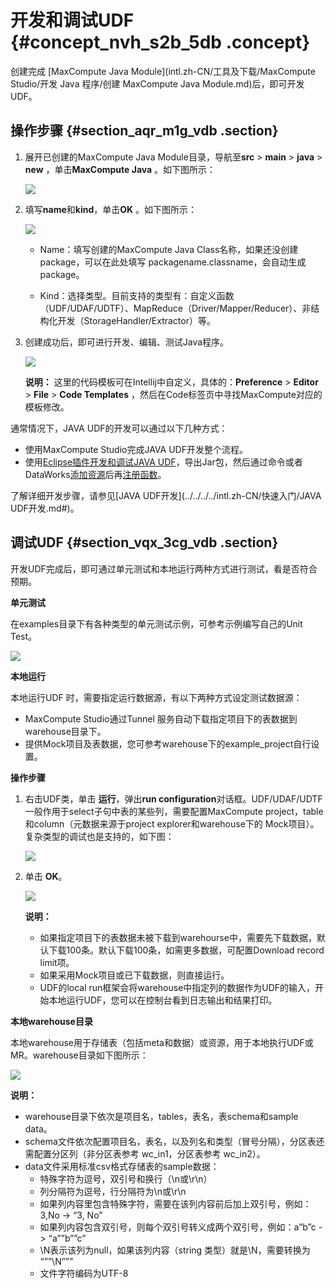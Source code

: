 # 开发和调试UDF {#concept_nvh_s2b_5db .concept}

创建完成 [MaxCompute Java Module](intl.zh-CN/工具及下载/MaxCompute Studio/开发 Java 程序/创建 MaxCompute Java Module.md)后，即可开发UDF。

## 操作步骤 {#section_aqr_m1g_vdb .section}

1.  展开已创建的MaxCompute Java Module目录，导航至**src** \> **main** \> **java** \> **new** ，单击**MaxCompute Java** 。如下图所示：

    ![](http://static-aliyun-doc.oss-cn-hangzhou.aliyuncs.com/assets/img/12130/15428554981944_zh-CN.png)

2.  填写**name**和**kind**，单击**OK** 。如下图所示：

    ![](http://static-aliyun-doc.oss-cn-hangzhou.aliyuncs.com/assets/img/12130/15428554981947_zh-CN.png)

    -   Name：填写创建的MaxCompute Java Class名称，如果还没创建package，可以在此处填写 packagename.classname，会自动生成package。

    -   Kind：选择类型。目前支持的类型有：自定义函数（UDF/UDAF/UDTF）、MapReduce（Driver/Mapper/Reducer）、非结构化开发（StorageHandler/Extractor）等。

3.  创建成功后，即可进行开发、编辑、测试Java程序。

    ![](http://static-aliyun-doc.oss-cn-hangzhou.aliyuncs.com/assets/img/12130/15428554981948_zh-CN.png)

    **说明：** 这里的代码模板可在Intellij中自定义，具体的：**Preference** \> **Editor** \> **File** \> **Code Templates** ，然后在Code标签页中寻找MaxCompute对应的模板修改。


通常情况下，JAVA UDF的开发可以通过以下几种方式：

-   使用MaxCompute Studio完成JAVA UDF开发整个流程。
-   使用[Eclipse插件开发和调试JAVA UDF](intl.zh-CN/工具及下载/Eclipse开发插件/UDF开发插件介绍.md#)，导出Jar包，然后通过命令或者DataWorks[添加资源](../../../../intl.zh-CN/用户指南/常用命令/资源操作.md#)后再[注册函数](../../../../intl.zh-CN/用户指南/常用命令/函数操作.md#)。

了解详细开发步骤，请参见[JAVA UDF开发](../../../../intl.zh-CN/快速入门/JAVA UDF开发.md#)。

## 调试UDF {#section_vqx_3cg_vdb .section}

开发UDF完成后，即可通过单元测试和本地运行两种方式进行测试，看是否符合预期。

**单元测试**

在examples目录下有各种类型的单元测试示例，可参考示例编写自己的Unit Test。

![](http://static-aliyun-doc.oss-cn-hangzhou.aliyuncs.com/assets/img/12130/15428554981949_zh-CN.png)

**本地运行**

本地运行UDF 时，需要指定运行数据源，有以下两种方式设定测试数据源：

-   MaxCompute Studio通过Tunnel 服务自动下载指定项目下的表数据到warehouse目录下。
-   提供Mock项目及表数据，您可参考warehouse下的example\_project自行设置。

**操作步骤**

1.  右击UDF类，单击 **运行**，弹出**run configuration**对话框。UDF/UDAF/UDTF 一般作用于select子句中表的某些列，需要配置MaxCompute project，table和column（元数据来源于project explorer和warehouse下的 Mock项目）。复杂类型的调试也是支持的，如下图：

    ![](http://static-aliyun-doc.oss-cn-hangzhou.aliyuncs.com/assets/img/12130/15428554981950_zh-CN.png)

2.  单击 **OK**。

    ![](http://static-aliyun-doc.oss-cn-hangzhou.aliyuncs.com/assets/img/12130/15428554981951_zh-CN.png)

    **说明：** 

    -   如果指定项目下的表数据未被下载到warehourse中，需要先下载数据，默认下载100条。默认下载100条，如需更多数据，可配置Download record limit项。
    -   如果采用Mock项目或已下载数据，则直接运行。
    -   UDF的local run框架会将warehouse中指定列的数据作为UDF的输入，开始本地运行UDF，您可以在控制台看到日志输出和结果打印。

**本地warehouse目录**

本地warehouse用于存储表（包括meta和数据）或资源，用于本地执行UDF或MR。warehouse目录如下图所示：

![](http://static-aliyun-doc.oss-cn-hangzhou.aliyuncs.com/assets/img/12130/15428554981952_zh-CN.png)

**说明：** 

-   warehouse目录下依次是项目名，tables，表名，表schema和sample data。
-   schema文件依次配置项目名，表名，以及列名和类型（冒号分隔），分区表还需配置分区列（非分区表参考 wc\_in1，分区表参考 wc\_in2）。
-   data文件采用标准csv格式存储表的sample数据：
    -   特殊字符为逗号，双引号和换行（\\n或\\r\\n）
    -   列分隔符为逗号，行分隔符为\\n或\\r\\n
    -   如果列内容里包含特殊字符，需要在该列内容前后加上双引号，例如：3,No -\> “3, No”
    -   如果列内容包含双引号，则每个双引号转义成两个双引号，例如：a”b”c -\> “a””b””c”
    -   \\N表示该列为null，如果该列内容（string 类型）就是\\N，需要转换为 “””\\N”””
    -   文件字符编码为UTF-8

